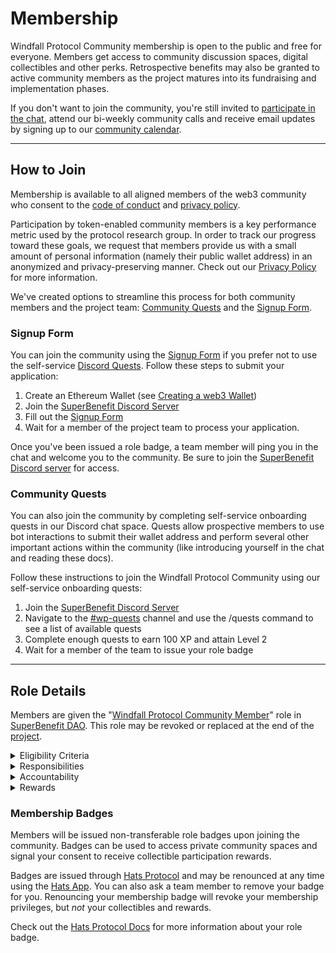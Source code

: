 # Membership

Windfall Protocol Community membership is open to the public and free for everyone. Members get access to community discussion spaces, digital collectibles and other perks. Retrospective benefits may also be granted to active community members as the project matures into its fundraising and implementation phases.&#x20;

If you don't want to join the community, you're still invited to [participate in the chat](https://discord.com/invite/6mDepqjgh2), attend our bi-weekly community calls and receive email updates by signing up to our [community calendar](https://lu.ma/wreep).

***

## How to Join

Membership is available to all aligned members of the web3 community who consent to the [code of conduct](code\_of\_conduct.md) and [privacy policy](privacy\_policy.md).

Participation by token-enabled community members is a key performance metric used by the protocol research group. In order to track our progress toward these goals, we request that members provide us with a small amount of personal information (namely their public wallet address) in an anonymized and privacy-preserving manner. Check out our [Privacy Policy](privacy\_policy.md) for more information.

We've created options to streamline this process for both community members and the project team: [Community Quests](membership.md#community-quests) and the [Signup Form](membership.md#signup-form).&#x20;

### Signup Form

You can join the community using the [Signup Form](https://wreep.deform.cc/community-signup/) if you prefer not to use the self-service [Discord Quests](membership.md#option-1-community-quests). Follow these steps to submit your application:

1. Create an Ethereum Wallet (see [Creating a web3 Wallet](community/guides/wallets.md))
2. Join the [SuperBenefit Discord Server](https://discord.gg/6mDepqjgh2)
3. Fill out the [Signup Form](https://wreep.deform.cc/community-signup)
4. Wait for a member of the project team to process your application.

Once you've been issued a role badge, a team member will ping you in the chat and welcome you to the community. Be sure to join the [SuperBenefit Discord server](https://discord.com/invite/6mDepqjgh2) for access.&#x20;

### Community Quests

You can also join the community by completing self-service onboarding quests in our Discord chat space. Quests allow prospective members to use bot interactions to submit their wallet address and perform several other important actions within the community (like introducing yourself in the chat and reading these docs).

Follow these instructions to join the Windfall Protocol Community using our self-service onboarding quests:&#x20;

1. Join the [SuperBenefit Discord Server](https://discord.gg/6mDepqjgh2)
2. Navigate to the [#wp-quests](https://discord.com/invite/ZxEXyVqnSm) channel and use the /quests command to see a list of available quests
3. Complete enough quests to earn 100 XP and attain Level 2
4. Wait for a member of the team to issue your role badge

***

## Role Details

Members are given the "[Windfall Protocol Community Member](https://app.hatsprotocol.xyz/trees/10/30?flipped=true\&hatId=30.1.1.2)" role in [SuperBenefit DAO](https://superbenefit.org/). This role may be revoked or replaced at the end of the [project](litepaper/).

<details>

<summary>Eligibility Criteria</summary>

Community members are expected to adhere to these eligibility requirements in order to retain access and privileges tied to their membership.

* Maintain a secure [Ethereum wallet](community/guides/wallets.md)
* Adhere to the [Code of Conduct](code\_of\_conduct.md)
* Consent to the [Privacy Policy](privacy\_policy.md)

You can [renounce your role badge](https://app.hatsprotocol.xyz/trees/10/30?hatId=30.1.1.2) at any time if you no longer wish to accept these eligibility requirements.

</details>

<details>

<summary>Responsibilities</summary>

Community Members are responsible for generating feedback and signals (such as approval or dissent) for various aspects and stages of the protocol during its development.&#x20;

To be considered active and eligible for rewards, community members should make some effort to fulfill these role responsibilities:

* Participate constructively in the #wp-chat and wp-discussion channels on the community Discord.
* Attend regular community calls (or listen to their recordings) to learn about the project and its latest progress updates.

</details>

<details>

<summary>Accountability</summary>



</details>

<details>

<summary>Rewards</summary>

Participation in this project will be tracked using [Sourcecred](https://github.com/superbenefit/sourcecred) and [Wonderverse Quests](https://wonderverse.com/). Participants will be awarded our community token, $ENERGY, to acknowledge their engagement and contributions.&#x20;

$ENERGY token holders may be entitled to certain perks in the future. Check out the [Rewards](rewards.md) page for more information.

</details>

### Membership Badges

Members will be issued non-transferable role badges upon joining the community. Badges can be used to access private community spaces and signal your consent to receive collectible participation rewards.

Badges are issued through [Hats Protocol](https://www.hatsprotocol.xyz/) and may be renounced at any time using the [Hats App](https://app.hatsprotocol.xyz/trees/10/30?hatId=30.1.1.2). You can also ask a team member to remove your badge for you. Renouncing your membership badge will revoke your membership privileges, but _not_ your collectibles and rewards.

Check out the [Hats Protocol Docs](https://docs.hatsprotocol.xyz/using-hats/essentials-for-hat-wearers) for more information about your role badge.
